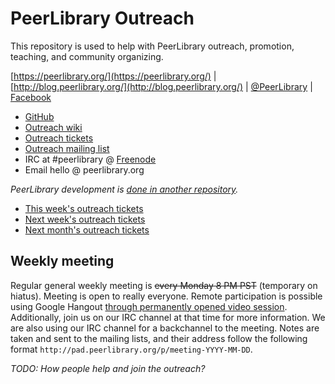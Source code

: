PeerLibrary Outreach
====================

This repository is used to help with PeerLibrary outreach, promotion, teaching, and community organizing.

[https://peerlibrary.org/](https://peerlibrary.org/) | [http://blog.peerlibrary.org/](http://blog.peerlibrary.org/) | [@PeerLibrary](https://twitter.com/PeerLibrary) | [Facebook](https://www.facebook.com/PeerLibrary)

* [GitHub](https://github.com/peerlibrary/outreach)
* [Outreach wiki](https://github.com/peerlibrary/outreach/wiki)
* [Outreach tickets](https://github.com/peerlibrary/outreach/issues)
* [Outreach mailing list](http://lists.peerlibrary.org/lists/info/outreach)
* IRC at #peerlibrary @ [Freenode](http://freenode.net/)
* Email hello @ peerlibrary.org

_PeerLibrary development is [done in another repository](https://github.com/peerlibrary/peerlibrary)._

* [This week's outreach tickets](https://github.com/peerlibrary/outreach/milestones/This%20week)
* [Next week's outreach tickets](https://github.com/peerlibrary/outreach/milestones/Next%20week)
* [Next month's outreach tickets](https://github.com/peerlibrary/outreach/milestones/Next%20month)

Weekly meeting
--------------

Regular general weekly meeting is ~~every Monday 8 PM PST~~ (temporary on hiatus). Meeting is open to really
everyone. Remote participation is possible using Google Hangout [through permanently opened video session](https://plus.google.com/hangouts/_/calendar/YmVya2VsZXkuZWR1X2UyYTVhcWc4cXJnaWM2bnQ2ZDk0OG0yNXJnQGdyb3VwLmNhbGVuZGFyLmdvb2dsZS5jb20.kijreb7bhpl8qfkr7n9d549so4). Additionally, join us on our IRC
channel at that time for more information. We are also using our IRC channel for a backchannel
to the meeting. Notes are taken and sent to the mailing lists, and their address follow the
following format `http://pad.peerlibrary.org/p/meeting-YYYY-MM-DD`.

_TODO: How people help and join the outreach?_
